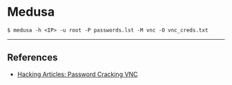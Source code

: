 # Medusa

`$ medusa -h <IP> -u root -P passwords.lst -M vnc -O vnc_creds.txt`

---
## References

- [Hacking Articles: Password Cracking VNC](https://www.hackingarticles.in/password-crackingvnc/)